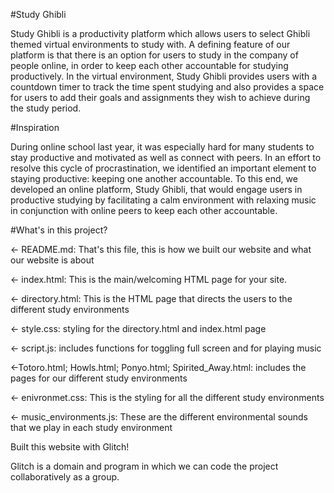 #Study Ghibli

Study Ghibli is a productivity platform which allows users to select Ghibli themed virtual environments to study with. A defining feature of our platform is that there is an option for users to study in the company of people online, in order to keep each other accountable for studying productively. In the virtual environment, Study Ghibli provides users with a countdown timer to track the time spent studying and also provides a space for users to add their goals and assignments they wish to achieve during the study period.

#Inspiration

During online school last year, it was especially hard for many students to stay productive and motivated as well as connect with peers. In an effort to resolve this cycle of procrastination, we identified an important element to staying productive: keeping one another accountable. To this end, we developed an online platform, Study Ghibli, that would engage users in productive studying by facilitating a calm environment with relaxing music in conjunction with online peers to keep each other accountable.

#What's in this project?

← README.md: That's this file, this is how we built our website and what our website is about

← index.html: This is the main/welcoming HTML page for your site.

← directory.html: This is the HTML page that directs the users to the different study environments

← style.css: styling for the directory.html and index.html page

← script.js: includes functions for toggling full screen and for playing music

←Totoro.html; Howls.html; Ponyo.html; Spirited_Away.html: includes the pages for our different study environments

← enivronmet.css: This is the styling for all the different study environments

← music_environments.js: These are the different environmental sounds that we play in each study environment

Built this website with Glitch!

Glitch is a domain and program in which we can code the project collaboratively as a group.
